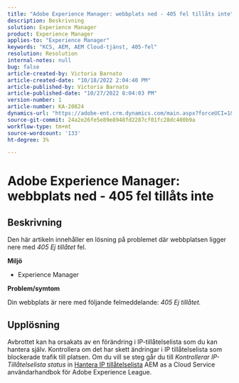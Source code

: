 ```yaml
---
title: "Adobe Experience Manager: webbplats ned - 405 fel tillåts inte"
description: Beskrivning
solution: Experience Manager
product: Experience Manager
applies-to: "Experience Manager"
keywords: "KCS, AEM, AEM Cloud-tjänst, 405-fel"
resolution: Resolution
internal-notes: null
bug: false
article-created-by: Victoria Barnato
article-created-date: "10/18/2022 2:04:40 PM"
article-published-by: Victoria Barnato
article-published-date: "10/27/2022 8:04:03 PM"
version-number: 1
article-number: KA-20824
dynamics-url: "https://adobe-ent.crm.dynamics.com/main.aspx?forceUCI=1&pagetype=entityrecord&etn=knowledgearticle&id=998fc2cc-ed4e-ed11-bba2-000d3a34e6e5"
source-git-commit: 24a2e26fe5e89e8948fd2287cf01fc28dc400b9a
workflow-type: tm+mt
source-wordcount: '133'
ht-degree: 3%

---
```


# Adobe Experience Manager: webbplats ned - 405 fel tillåts inte

## Beskrivning


Den här artikeln innehåller en lösning på problemet där webbplatsen ligger nere med *405 Ej tillåtet* fel.

<b>Miljö</b>

- Experience Manager


<b>Problem/symtom</b>

Din webbplats är nere med följande felmeddelande: *405 Ej tillåtet.*


## Upplösning


Avbrottet kan ha orsakats av en förändring i IP-tillåtelselista som du kan hantera själv. Kontrollera om det har skett ändringar i IP tillåtelselista som blockerade trafik till platsen. Om du vill se steg går du till *Kontrollerar IP-Tillåtelselista status* in [Hantera IP tillåtelselista](https://experienceleague.adobe.com/docs/experience-manager-cloud-service/content/implementing/using-cloud-manager/ip-allow-lists/managing-ip-allow-lists.html?lang=en) AEM as a Cloud Service användarhandbok för Adobe Experience League.
